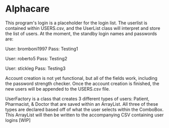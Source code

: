 # Alphacare
This program's login is a placeholder for the login list. The userlist is contained within USERS.csv, and the UserList class will interpret and store the list of users. At the moment, the standby login names and passwords are:

User: bromboni1997
Pass: Testing1

User: roberto5
Pass: Testing2

User: stickleg
Pass: Testing3

Account creation is not yet functional, but all of the fields work, including the password strength checker. Once the account creation is finished, the new users will be appended to the USERS.csv file.



UserFactory is a class that creates 3 different types of users: Patient, Pharmacist, & Doctor that are saved within an ArrayList. All three of these types are declared based off of what the user selects within the ComboBox. This ArrayList will then be written to the accompanying CSV containing user logins [WIP]
